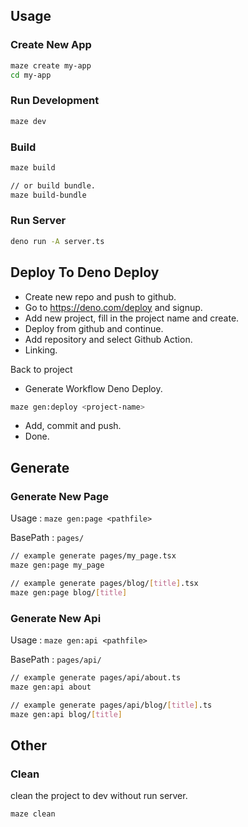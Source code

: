 ## Usage

### Create New App

```bash
maze create my-app
cd my-app
```

### Run Development

```bash
maze dev
```

### Build

```bash
maze build

// or build bundle.
maze build-bundle
```

### Run Server

```bash
deno run -A server.ts
```

## Deploy To Deno Deploy

- Create new repo and push to github.
- Go to https://deno.com/deploy and signup.
- Add new project, fill in the project name and create.
- Deploy from github and continue.
- Add repository and select Github Action.
- Linking.

Back to project

- Generate Workflow Deno Deploy.

```bash
maze gen:deploy <project-name>
```

- Add, commit and push.
- Done.

## Generate

### Generate New Page

Usage : `maze gen:page <pathfile>`

BasePath : `pages/`

```bash
// example generate pages/my_page.tsx
maze gen:page my_page

// example generate pages/blog/[title].tsx
maze gen:page blog/[title]
```

### Generate New Api

Usage : `maze gen:api <pathfile>`

BasePath : `pages/api/`

```bash
// example generate pages/api/about.ts
maze gen:api about

// example generate pages/api/blog/[title].ts
maze gen:api blog/[title]
```

## Other

### Clean

clean the project to dev without run server.

```bash
maze clean
```
